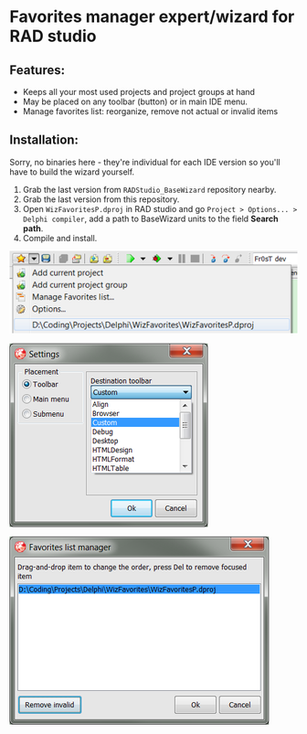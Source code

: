 Favorites manager expert/wizard for RAD studio
====================================================

Features:
--------
* Keeps all your most used projects and project groups at hand
* May be placed on any toolbar (button) or in main IDE menu.
* Manage favorites list: reorganize, remove not actual or invalid items

Installation:
------------

Sorry, no binaries here - they're individual for each IDE version so you'll have to build the wizard yourself.

1. Grab the last version from `RADStudio_BaseWizard` repository nearby.
2. Grab the last version from this repository.
3. Open `WizFavoritesP.dproj` in RAD studio and go `Project > Options... > Delphi compiler`, add a path to BaseWizard units to the field **Search path**.
4. Compile and install.

![](./screenshots/1.png?raw=true)


![](./screenshots/2.png?raw=true)


![](./screenshots/3.png?raw=true)
